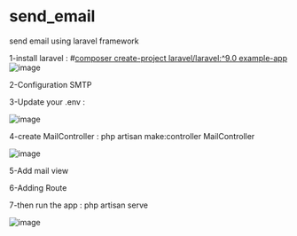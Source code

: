 # send_email

send email using laravel framework

1-install laravel : 
#[composer create-project laravel/laravel:^9.0 example-app](#)
![image](https://user-images.githubusercontent.com/100168104/236545259-87be3364-3492-4898-a9d7-1ebff8b4d89e.png)

2-Configuration SMTP

3-Update your .env :

![image](https://user-images.githubusercontent.com/100168104/236544584-7eb73e28-0f5c-4f37-aaf0-173946e51be6.png)


4-create MailController :
php artisan make:controller MailController

![image](https://user-images.githubusercontent.com/100168104/236545999-e807ce9e-846a-470d-9d0e-ea3537862fce.png)

5-Add mail view

6-Adding Route

7-then run the app  :
php artisan serve

![image](https://user-images.githubusercontent.com/100168104/236546635-97708208-a58b-4fdf-8576-dafd860a8341.png)
